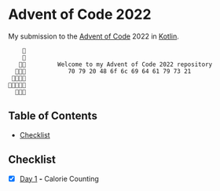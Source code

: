 # Advent of Code 2022

My submission to the [Advent of Code](https://adventofcode.com/) 2022 in [Kotlin](https://kotlinlang.org/).

```shell
    🌟
    🎄    
   🎄🎄         Welcome to my Advent of Code 2022 repository
  🎄⁣🎄🎄            70 79 20 48 6f 6c 69 64 61 79 73 21       
 🎄🎄🎄🎄               
🎄🎄🎄🎄🎄                
  🎁🎁🎁              
```

## Table of Contents

- [Checklist](#checklist)

## Checklist

- [x] [Day 1](https://adventofcode.com/2022/day/1) **-** Calorie Counting